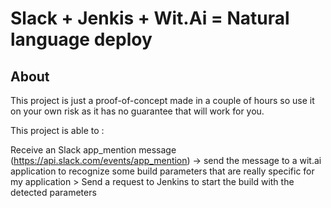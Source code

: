 # Slack + Jenkis + Wit.Ai = Natural language deploy
## About
This project is just a proof-of-concept made in a couple of hours so use it on your own risk as it has no guarantee that will work for you.  

This project is able to :

Receive an Slack app_mention message (https://api.slack.com/events/app_mention) -> send the message to a wit.ai application to recognize some build parameters that are really specific for my application > Send a request to Jenkins to start the build with the detected parameters
